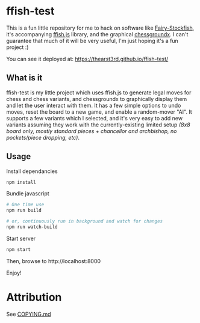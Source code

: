 # ffish-test

This is a fun little repository for me to hack on software like [Fairy-Stockfish](https://github.com/ianfab/Fairy-Stockfish), it's accompanying [ffish.js](https://www.npmjs.com/package/ffish-es6) library, and the graphical [chessgroundx](https://github.com/gbtami/chessgroundx). I can't guarantee that much of it will be very useful, I'm just hoping it's a fun project :)

You can see it deployed at: https://thearst3rd.github.io/ffish-test/

## What is it

ffish-test is my little project which uses ffish.js to generate legal moves for chess and chess variants, and chessgroundx to graphically display them and let the user interact with them. It has a few simple options to undo moves, reset the board to a new game, and enable a random-mover "AI". It supports a few variants which I selected, and it's very easy to add new variants assuming they work with the currently-existing limited setup _(8x8 board only, mostly standard pieces + chancellor and archbishop, no pockets/piece dropping, etc)_.

## Usage

Install dependancies

```bash
npm install
```

Bundle javascript

```bash
# One time use
npm run build

# or, continuously run in background and watch for changes
npm run watch-build
```

Start server

```bash
npm start
```

Then, browse to http://localhost:8000

Enjoy!

# Attribution

See [COPYING.md](COPYING.md)

